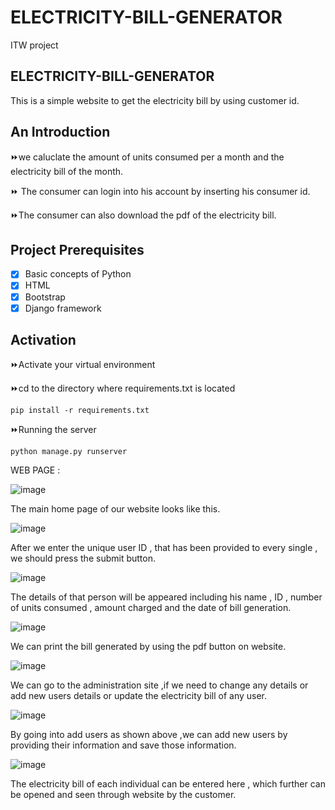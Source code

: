# ELECTRICITY-BILL-GENERATOR
ITW project
## ELECTRICITY-BILL-GENERATOR
This is a simple website to get the electricity bill by using customer id.

## An Introduction

⏩we caluclate the amount of units consumed per a month and the electricity bill of the month.

⏩ The consumer can login into his account by inserting his consumer id.

⏩The consumer can also download the pdf of the electricity bill.


## Project Prerequisites

- [x] Basic concepts of Python
- [x] HTML
- [x] Bootstrap
- [x] Django framework 

## Activation

⏩Activate your virtual environment

⏩cd to the directory where requirements.txt is located


    pip install -r requirements.txt


⏩Running the server


    python manage.py runserver
    
    
   WEB PAGE :
   
![image](https://user-images.githubusercontent.com/76596566/123521412-2198b980-d6d4-11eb-9f03-4d3585cb53f0.png)

The main home page of our website looks like this. 

![image](https://user-images.githubusercontent.com/76596566/123521449-60c70a80-d6d4-11eb-8d59-e073dfdbd17e.png)

After we enter the unique user ID , that has been provided to every single , we should press the submit button.

![image](https://user-images.githubusercontent.com/76596566/123521476-75a39e00-d6d4-11eb-835d-629a258f63e0.png)

The details of that person will be appeared including his name , ID , number of units consumed , amount charged and the date of bill generation.

![image](https://user-images.githubusercontent.com/76596566/123531395-c55c8680-d721-11eb-96f5-6b70db2c57e6.png)

We can print the bill generated by using the pdf button on website.

![image](https://user-images.githubusercontent.com/76596566/123521493-8eac4f00-d6d4-11eb-9817-6bf46c77fd24.png)

We can go to the administration site ,if we need to change any details or add new users details or update the electricity bill of any user.

![image](https://user-images.githubusercontent.com/76596566/123521520-bdc2c080-d6d4-11eb-90c4-b34a68a76468.png)

By going into add users as shown above ,we can add new users by providing their information and save those information.

![image](https://user-images.githubusercontent.com/76596566/123521524-c87d5580-d6d4-11eb-8550-3f20c2a2d4b9.png)

The electricity bill of each individual can be entered here , which further can be opened and seen through website by the customer.





  

  
    
    

    
